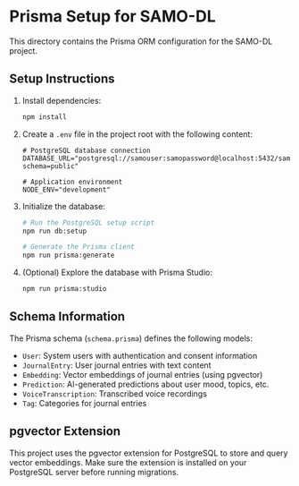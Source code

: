 # Prisma Setup for SAMO-DL

This directory contains the Prisma ORM configuration for the SAMO-DL project.

## Setup Instructions

1. Install dependencies:
   ```bash
   npm install
   ```

2. Create a `.env` file in the project root with the following content:
   ```
   # PostgreSQL database connection
   DATABASE_URL="postgresql://samouser:samopassword@localhost:5432/samodb?schema=public"
   
   # Application environment
   NODE_ENV="development"
   ```

3. Initialize the database:
   ```bash
   # Run the PostgreSQL setup script
   npm run db:setup
   
   # Generate the Prisma client
   npm run prisma:generate
   ```

4. (Optional) Explore the database with Prisma Studio:
   ```bash
   npm run prisma:studio
   ```

## Schema Information

The Prisma schema (`schema.prisma`) defines the following models:

- `User`: System users with authentication and consent information
- `JournalEntry`: User journal entries with text content
- `Embedding`: Vector embeddings of journal entries (using pgvector)
- `Prediction`: AI-generated predictions about user mood, topics, etc.
- `VoiceTranscription`: Transcribed voice recordings
- `Tag`: Categories for journal entries

## pgvector Extension

This project uses the pgvector extension for PostgreSQL to store and query vector embeddings.
Make sure the extension is installed on your PostgreSQL server before running migrations. 